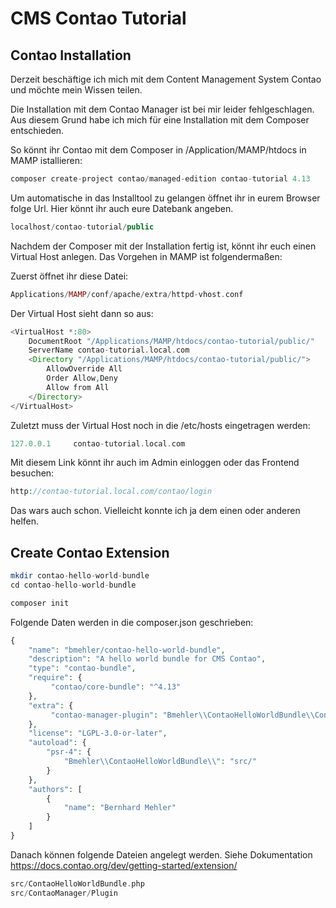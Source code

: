 # CMS Contao Tutorial
## Contao Installation

Derzeit beschäftige ich mich mit dem Content Management System Contao und möchte mein Wissen teilen.

Die Installation mit dem Contao Manager ist bei mir leider fehlgeschlagen. Aus diesem Grund habe ich mich für eine Installation mit dem Composer entschieden.

So könnt ihr Contao mit dem Composer in /Application/MAMP/htdocs in MAMP istallieren:
```php
composer create-project contao/managed-edition contao-tutorial 4.13
```

Um automatische in das Installtool zu gelangen öffnet ihr in eurem Browser folge Url. Hier könnt ihr auch eure Datebank angeben.

```php
localhost/contao-tutorial/public
```

Nachdem der Composer mit der Installation fertig ist, könnt ihr euch einen Virtual Host anlegen.
Das Vorgehen in MAMP ist folgendermaßen:

Zuerst öffnet ihr diese Datei:
```php
Applications/MAMP/conf/apache/extra/httpd-vhost.conf
```

Der Virtual Host sieht dann so aus:

```php
<VirtualHost *:80>
    DocumentRoot "/Applications/MAMP/htdocs/contao-tutorial/public/"
    ServerName contao-tutorial.local.com
    <Directory "/Applications/MAMP/htdocs/contao-tutorial/public/">
        AllowOverride All
        Order Allow,Deny
        Allow from All
    </Directory>
</VirtualHost>
```

Zuletzt muss der Virtual Host noch in die /etc/hosts eingetragen werden:
```php
127.0.0.1     contao-tutorial.local.com
```

Mit diesem Link könnt ihr auch im Admin einloggen oder das Frontend besuchen:
```php
http://contao-tutorial.local.com/contao/login
```

Das wars auch schon. Vielleicht konnte ich ja dem einen oder anderen helfen.

## Create Contao Extension

```php
mkdir contao-hello-world-bundle
cd contao-hello-world-bundle

composer init
```

Folgende Daten werden in die composer.json geschrieben:

```php
{
    "name": "bmehler/contao-hello-world-bundle",
    "description": "A hello world bundle for CMS Contao",
    "type": "contao-bundle",
    "require": {
         "contao/core-bundle": "^4.13"
    },
    "extra": {
         "contao-manager-plugin": "Bmehler\\ContaoHelloWorldBundle\\ContaoManager\\Plugin"
    },
    "license": "LGPL-3.0-or-later",
    "autoload": {
        "psr-4": {
            "Bmehler\\ContaoHelloWorldBundle\\": "src/"
        }
    },
    "authors": [
        {
            "name": "Bernhard Mehler"
        }
    ]
}
```

Danach können folgende Dateien angelegt werden. Siehe Dokumentation https://docs.contao.org/dev/getting-started/extension/

```php
src/ContaoHelloWorldBundle.php
src/ContaoManager/Plugin
```


